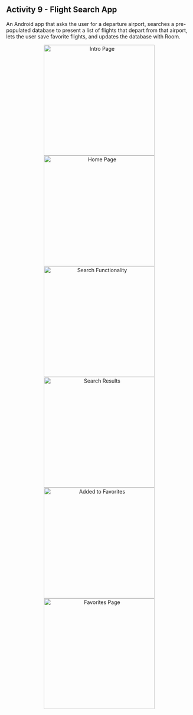 ## Activity 9 - Flight Search App

An Android app that asks the user for a departure airport, searches a pre-populated database to present a list of flights that depart from that airport, lets the user save favorite flights, and updates the database with Room.

<div align="center">
    <img src="https://i.imgur.com/LEdxiuJ.png" alt="Intro Page" width="300">
    <img src="https://i.imgur.com/vdqFJIV.png" alt="Home Page" width="300">
    <img src="https://i.imgur.com/ElBG5Kl.png" alt="Search Functionality" width="300">
    <img src="https://i.imgur.com/UAvfl9C.png" alt="Search Results" width="300">
    <img src="https://i.imgur.com/C1WqWDx.png" alt="Added to Favorites" width="300">
    <img src="https://i.imgur.com/kjye6l2.png" alt="Favorites Page" width="300">
</div>
